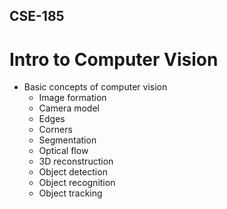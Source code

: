 ## CSE-185
# Intro to Computer Vision
* Basic concepts of computer vision
  * Image formation
  * Camera model
  * Edges
  * Corners
  * Segmentation
  * Optical flow
  * 3D reconstruction
  * Object detection
  * Object recognition
  * Object tracking
